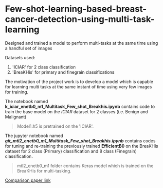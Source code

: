 # Few-shot-learning-based-breast-cancer-detection-using-multi-task-learning
Designed and trained a model to perform multi-tasks at the same time using a handful set of images 

Datasets used:
1) 'ICIAR' for 2 class classification
2) 'BreaKHis' for primary and finegrain classifications

The motivation of the project work is to develop a model which is capable for learning multi tasks at the same instant of time using very few images for training.

The notebook named **k_iciar_enetb0_m1_Multitask_Few_shot_Breakhis.ipynb**  contains code to train the base model on the _ICIAR_ dataset for 2 classes (i.e. Benign and Malignant)

> Model1.h5 is pretrained on the 'ICIAR'.

The jupyter notebook named **_git_mtl2_enetb0_m1_Multitask_Few_shot_Breakhis.ipynb_** contains codes for tuning and re-training the previously trained **EfficientB0** on the BreaKHis dataset for 2 class (Primary) classification and 8 class (Finegrain) classification.

> mtl2_enetb0_m1 folder contains Keras model which is trained on the BreaKHis for multi-tasking. 

[Comparison paper link](https://www.ncbi.nlm.nih.gov/pmc/articles/PMC6390493/.org)
